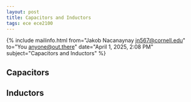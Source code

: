 ```yaml
---
layout: post
title: Capacitors and Inductors
tags: ece ece2100
---
```


{% include mailinfo.html from="Jakob Nacanaynay <jn567@cornell.edu>" to="You <anyone@out.there>" date="April 1, 2025, 2:08 PM" subject="Capacitors and Inductors" %}

## Capacitors

## Inductors
